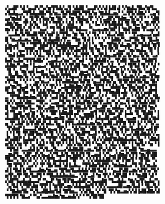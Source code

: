 ▞▃▟▛▝▟▝▄▃▛▞▚▞▅▜▜▟▞▃▜▝▟▟▉▝▃▃▛▞▞▟▐▟▊▟▝▞▆▟▃▜▙▞▆▜▃▞▙▟▄▃▞▜▜▟▄▟▉▞▜▞▅▃▜▟▜▟█▜▞▜▜▞▅▝▇▟▟▃▅▞▝▃▜▜▞▟▇▞▝▃▄▜▄▞▆▟▟▝▄▝▊▜▚▜▅▞▆▝▇▞▚▝▆▝█▟▄▞▛▝▞▞▃▟▛▞▜▟▆▃▜▞▄▜▝▝▝▟▇▟▇▞▆▃▝▛▐▞▙▝▐▟▝▝▜▜▞▝▟▟▝▝▊▝▚▝▐▃▚▜▜▟█▟▟▝▉▝▉▃▚▝▊▞▛▞▅▞▛▟▜▞▃▜▝▝▚▃▞▝▜▝▜▟▐▜▛▜▟▃▃▝▚▃▄▃▅▞▆▛▐▝▆▟▚▟▇▝▛▃▄▞▞▝▃▃▙▞▙▜▙▟▊▜▛▞▅▛▐▞▜▜▄▝▆▝▆▝▞▝▊▞▝▝▟▃▞▟▇▝▝▝▛▃▄▃▃▞▄▟█▝▅▃▟▃▅▃▜▟▄▝▊▟▄▟▊▞▛▃▝▜▅▝▊▟▐▝▝▝▞▝▐▟▇▞▚▃▛▜▙▝▊▝█▃▙▞▅▃▟▝▇▝▝▜▛▜▟▟▜▜▜▟▟▟▉▃▃▛▐▟▐▝▄▝▉▃▜▛▇▞▟▃▆▞▜▞▜▟▟▝▆▜▛▜▝▝▄▃▜▜▛▃▜▜▄▟▚▝▅▜▛▞▛▟▅▜▜▝█▝▇▝▐▝▛▞▚▃▞▝▅▞▅▟▃▝█▝▐▝▅▟▐▟▅▝▝▝▞▟▃▝▛▞▄▟▝▝▛▝▟▃▜▜▚▝▄▞▛▟▄▃▅▜▛▃▜▞▄▃▜▞▙▝▃▞▙▟▚▃▙▞▜▜▜▟█▞▝▃▄▟▃▞▅▞▚▞▚▟▝▝▊▟▟▟▊▞▃▝▛▟▉▝▇▃▙▝▜▟▇▜▟▟▇▞▚▟▆▝▐▃▄▃▞▝█▟▟▝▞▞▛▟█▝▆▞▟▜▚▜▃▞▟▃▝▃▞▝▉▜▟▝▊▞▝▟▝▝▊▝▄▝▅▞▄▟▐▃▅▝▐▃▚▝▉▜▚▜▜▝▄▃▞▜▚▝▐▃▛▟▅▛▐▞▝▞▆▞▙▝▄▟▝▞▃▜▅▜▅▞▙▝▞▃▄▜▜▞▆▟▚▜▜▜▄▃▞▛▇▜▝▟▆▝▄▜▄▝▉▝▟▃▆▞▞▃▅▃▜▜▅▞▛▜▄▝▝▞▝▝▄▞▅▃▞▝▐▜▚▟▇▟▄▞▙▛▇▝▄▃▛▛▇▞▄▝▊▜▛▟▟▜▙▜▄▝▉▞▄▞▆▞▜▃▟▝▞▜▞▝▞▝▛▞▝▃▙▟▇▟▆▞▟▜▃▜▛▜▝▝▟▟▅▜▃▜▙▞▅▟▚▝▛▜▜▃▙▝▉▜▅▝▜▝▟▟▞▛▇▃▛▃▜▃▛▟▛▝▚▜▃▞▜▝▜▜▅▟▊▃▙▝▞▜▞▞▄▟▛▜▃▝▛▜▙▟▅▟▅▞▜▞▛▝▄▟▐▜▟▝▚▞▛▟▐▟▛▃▞▞▝▃▝▜▝▃▛▃▝▝▟▟▚▞▃▜▙▜▞▞▄▟▞▟▇▃▝▜▛▃▝▃▄▞▜▞▜▝▐▟▄▛▇▞▅▞▛▃▙▞▚▞▄▃▜▝▜▞▙▟▞▟▉▝█▝▅▟▜▜▅▜▃▝▇▞▃▟▆▝▛▜▄▜▛▟▇▃▙▜▞▜▃▟▛▃▚▟▟▃▝▟▞▜▟▟▜▝▆▞▟▝▜▃▆▝▃▞▆▝▐▞▝▝█▛▐▟▆▟▊▃▛▝▃▃▆▜▝▜▚▜▙▞▚▛▐▃▙▝▊▝▉▟▇▝▐▟▃▟█▞▛▞▙▜▞▃▜▟▆▃▅▟▇▝▟▃▚▝▆▜▛▛▐▟▄▟▊▃▆▜▄▝▄▃▅▝▚▟▊▞▆▟▄▝▛▃▙▛▐▞▛▟▛▟▚▟▃▜▄▝▐▜▜▃▟▟▟▃▅▞▆▞▄▟▊▃▛▛▇▝▛▛▐▞▝▞▜▞▃▝▛▟▅▛▐▃▃▃▛▟▟▞▄▃▄▜▛▞▃▝▟▞▅▞▝▟▉▝█▝▃▜▅▝▟▜▄▜▃▟▟▞▃▟▐▛▐▝▐▝▊▝▛▟▉▜▅▞▛▝▊▝▞▟▄▝▄▝▆▟▛▜▃▟▝▝▉▜▟▝▊▝▞▃▞▟▉▟▇▟▞▞▃▟▚▟▉▛▐▃▙▟▚▝▄▝▜▜▛▝▟▟▜▟▐▝▇▃▚▝▊▞▞▟▆▛▇▟▆▟▃▟▃▜▄▝▝▟▇▟▅▜▞▞▆▝▛▝▄▝▟▟▝▝█▝▛▞▝▟▞▞▆▞▟▜▝▝▅▞▚▝▟▃▚▜▛▝▐▝▆▜▞▝▅▝▐▝▜▜▟▝▃▃▟▟▐▞▚▜▃▞▙▃▃▞▟▟▇▟▊▃▅▃▜▟▚▞▟▞▚▝▃▜▚▟▉▝▆▃▄▃▃▃▆▟▜▃▝▟▛▃▛▞▙▃▞▞▜▃▙▜▃▜▟▟▜▝▊▃▅▟▝▞▚▃▞▟▆▟▚▜▜▝▆▞▛▟█▜▙▞▚▝▉▞▟▝▞▝▞▞▛▜▃▟▃▟▝▜▛▝▚▝▞▞▟▟▟▟▉▞▚▛▐▜▅▜▝▝▊▜▙▝▚▝▇▝▛▜▞▝▃▞▞▝▛▝█▞▙▟▝▟▐▃▙▃▝▜▜▟▅▜▟▜▚▝▆▟▅▟▃▞▜▝▊▞▅▃▙▟▐▝▉▟▐▞▜▃▃▟▆▞▆▃▅▝█▜▅▜▄▟▟▟▞▟▊▜▄▜▝▝▄▃▛▟▊▃▆▞▟▜▚▞▜▞▅▜▚▞▛▝▉▞▙▟▜▝▝▜▙▟▟▟▅▟▅▃▝▞▛▃▟▝▆▝▛▞▝▟▛▟▉▝▝▝▆▟█▝▟▝▞▟▛▜▄▟▄▟▃▃▛▝▚▃▛▝▇▝▊▛▇▃▟▟▛▃▜▃▄▟▇▝▜▃▟▟▄▝▇▞▅▜▚▃▙▞▚▝▄▜▟▝▞▜▛▟▆▝▛▛▐▝▆▜▛▃▅▞▟▟▄▟▆▜▝▞▛▞▃▃▃▟▊▃▅▞▙▟▝▝█▃▜▞▝▝▇▟▅▜▙▝▚▜▃▟█▟▅▜▟▝▇▜▅▃▝▞▟▜▄▝▞▝▊▝▛▞▆▃▅▞▞▟▐▟▉▟▇▞▟▜▜▜▜▝▇▃▞▝▚▞▃▃▅▟▆▞▆▃▅▟▞▞▝▝▚▜▉▜▉
